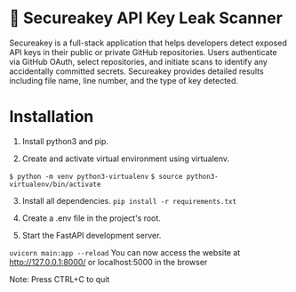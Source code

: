 # 🔐 Secureakey API Key Leak Scanner

Secureakey is a full-stack application that helps developers detect exposed API keys in their public or private GitHub repositories. Users authenticate via GitHub OAuth, select repositories, and initiate scans to identify any accidentally committed secrets. Secureakey provides detailed results including file name, line number, and the type of key detected.


# Installation

1. Install python3 and pip.

2. Create and activate virtual environment using virtualenv.

`$ python -m venv python3-virtualenv`
`$ source python3-virtualenv/bin/activate`

3. Install all dependencies.
`pip install -r requirements.txt`

4. Create a .env file in the project's root.

3. Start the FastAPI development server.

`uvicorn main:app --reload`
You can now access the website at http://127.0.0.1:8000/ or localhost:5000 in the browser

Note: Press CTRL+C to quit
